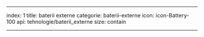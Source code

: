 ---

index: 1
title: baterii externe
categorie: baterii-externe
icon: icon-Battery-100
api: tehnologie/baterii_externe
size: contain

---